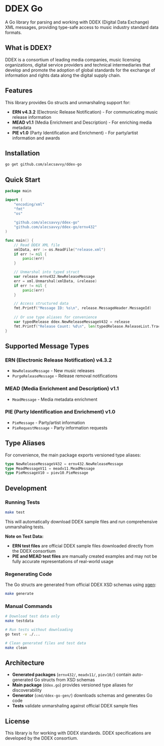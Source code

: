 # DDEX Go

A Go library for parsing and working with DDEX (Digital Data Exchange) XML messages, providing type-safe access to music industry standard data formats.

## What is DDEX?

DDEX is a consortium of leading media companies, music licensing organizations, digital service providers and technical intermediaries that develop and promote the adoption of global standards for the exchange of information and rights data along the digital supply chain.

## Features

This library provides Go structs and unmarshaling support for:

- **ERN v4.3.2** (Electronic Release Notification) - For communicating music release information
- **MEAD v1.1** (Media Enrichment and Description) - For enriching media metadata
- **PIE v1.0** (Party Identification and Enrichment) - For party/artist information and awards

## Installation

```bash
go get github.com/alecsavvy/ddex-go
```

## Quick Start

```go
package main

import (
    "encoding/xml"
    "fmt"
    "os"
    
    "github.com/alecsavvy/ddex-go"
    "github.com/alecsavvy/ddex-go/ernv432"
)

func main() {
    // Read DDEX XML file
    xmlData, err := os.ReadFile("release.xml")
    if err != nil {
        panic(err)
    }

    // Unmarshal into typed struct
    var release ernv432.NewReleaseMessage
    err = xml.Unmarshal(xmlData, &release)
    if err != nil {
        panic(err)
    }

    // Access structured data
    fmt.Printf("Message ID: %s\n", release.MessageHeader.MessageId)
    
    // Or use type aliases for convenience
    var typedRelease ddex.NewReleaseMessageV432 = release
    fmt.Printf("Release Count: %d\n", len(typedRelease.ReleaseList.TrackRelease))
}
```

## Supported Message Types

### ERN (Electronic Release Notification) v4.3.2
- `NewReleaseMessage` - New music releases
- `PurgeReleaseMessage` - Release removal notifications

### MEAD (Media Enrichment and Description) v1.1  
- `MeadMessage` - Media metadata enrichment

### PIE (Party Identification and Enrichment) v1.0
- `PieMessage` - Party/artist information
- `PieRequestMessage` - Party information requests

## Type Aliases

For convenience, the main package exports versioned type aliases:

```go
type NewReleaseMessageV432 = ernv432.NewReleaseMessage
type MeadMessageV11 = meadv11.MeadMessage
type PieMessageV10 = piev10.PieMessage
```

## Development

### Running Tests

```bash
make test
```

This will automatically download DDEX sample files and run comprehensive unmarshaling tests.

**Note on Test Data:**
- **ERN test files** are official DDEX sample files downloaded directly from the DDEX consortium
- **PIE and MEAD test files** are manually created examples and may not be fully accurate representations of real-world usage

### Regenerating Code

The Go structs are generated from official DDEX XSD schemas using [xgen](https://github.com/xuri/xgen):

```bash
make generate
```

### Manual Commands

```bash
# Download test data only
make testdata

# Run tests without downloading
go test -v ./...

# Clean generated files and test data  
make clean
```

## Architecture

- **Generated packages** (`ernv432/`, `meadv11/`, `piev10/`) contain auto-generated Go structs from XSD schemas
- **Main package** (`ddex.go`) provides versioned type aliases for discoverability
- **Generator** (`cmd/ddex-go-gen/`) downloads schemas and generates Go code
- **Tests** validate unmarshaling against official DDEX sample files

## License

This library is for working with DDEX standards. DDEX specifications are developed by the DDEX consortium.